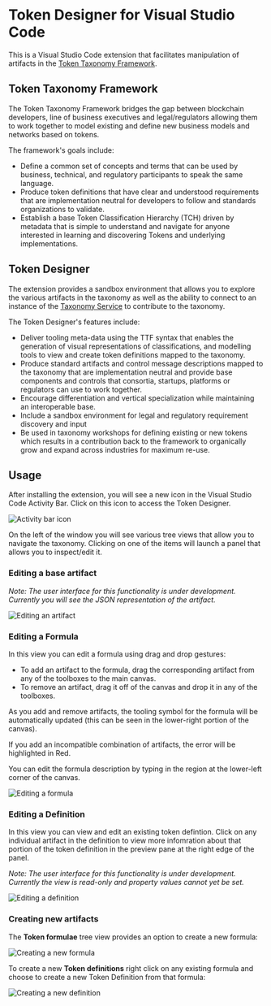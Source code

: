 # Token Designer for Visual Studio Code

This is a Visual Studio Code extension that facilitates manipulation of artifacts in the [Token Taxonomy Framework](https://github.com/InterWorkAlliance/TokenTaxonomyFramework).

## Token Taxonomy Framework

The Token Taxonomy Framework bridges the gap between blockchain developers, line of business executives and legal/regulators allowing them to work together to model existing and define new business models and networks based on tokens.

The framework's goals include:

* Define a common set of concepts and terms that can be used by business, technical, and regulatory participants to speak the same language.
* Produce token definitions that have clear and understood requirements that are implementation neutral for developers to follow and standards organizations to validate.
* Establish a base Token Classification Hierarchy (TCH) driven by metadata that is simple to understand and navigate for anyone interested in learning and discovering Tokens and underlying implementations.

## Token Designer

The extension provides a sandbox environment that allows you to explore the various artifacts in the taxonomy as well as the ability to connect to an instance of the [Taxonomy Service](https://github.com/InterWorkAlliance/TokenTaxonomyFramework/tree/master/tools) to contribute to the taxonomy.

The Token Designer's features include: 

* Deliver tooling meta-data using the TTF syntax that enables the generation of visual representations of classifications, and modelling tools to view and create token definitions mapped to the taxonomy.
* Produce standard artifacts and control message descriptions mapped to the taxonomy that are implementation neutral and provide base components and controls that consortia, startups, platforms or regulators can use to work together.
* Encourage differentiation and vertical specialization while maintaining an interoperable base.
* Include a sandbox environment for legal and regulatory requirement discovery and input
* Be used in taxonomy workshops for defining existing or new tokens which results in a contribution back to the framework to organically grow and expand across industries for maximum re-use.

## Usage

After installing the extension, you will see a new icon in the Visual Studio Code Activity Bar.  Click on this icon to access the Token Designer.

![Activity bar icon](https://github.com/InterWorkAlliance/visual-token-designer/blob/master/screenshots/activity-bar-icon-1.png?raw=true)

On the left of the window you will see various tree views that allow you to navigate the taxonomy.  Clicking on one of the items will launch a panel that allows you to inspect/edit it.

### Editing a base artifact

_Note: The user interface for this functionality is under development. Currently you will see the JSON representation of the artifact._

![Editing an artifact](https://github.com/InterWorkAlliance/visual-token-designer/blob/master/screenshots/edit-artifact.png?raw=true)

### Editing a Formula

In this view you can edit a formula using drag and drop gestures: 

- To add an artifact to the formula, drag the corresponding artifact from any of the toolboxes to the main canvas. 
- To remove an artifact, drag it off of the canvas and drop it in any of the toolboxes.

As you add and remove artifacts, the tooling symbol for the formula will be automatically updated (this can be seen in the lower-right portion of the canvas). 

If you add an incompatible combination of artifacts, the error will be highlighted in Red.

You can edit the formula description by typing in the region at the lower-left corner of the canvas.

![Editing a formula](https://github.com/InterWorkAlliance/visual-token-designer/blob/master/screenshots/edit-formula.png?raw=true)

### Editing a Definition

In this view you can view and edit an existing token defintion. Click on any individual artifact in the definition to view more infomration about that portion of the token definition in the preview pane at the right edge of the panel.

_Note: The user interface for this functionality is under development. Currently the view is read-only and property values cannot yet be set._

![Editing a definition](https://github.com/InterWorkAlliance/visual-token-designer/blob/master/screenshots/view-definition.png?raw=true)

### Creating new artifacts

The **Token formulae** tree view provides an option to create a new formula:

![Creating a new formula](https://github.com/InterWorkAlliance/visual-token-designer/blob/master/screenshots/create-formula-menu.png?raw=true)

To create a new **Token definitions** right click on any existing formula and choose to create a new Token Definition from that formula:

![Creating a new definition](https://github.com/InterWorkAlliance/visual-token-designer/blob/master/screenshots/create-definition-menu.png?raw=true)
